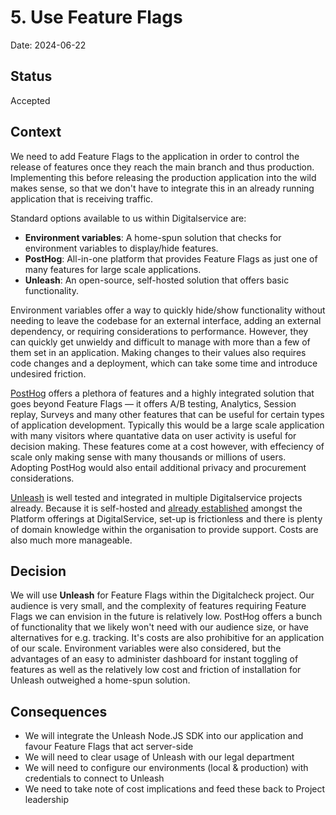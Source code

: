 # 5. Use Feature Flags

Date: 2024-06-22

## Status

Accepted

## Context

We need to add Feature Flags to the application in order to control the release of features once they reach the main branch and thus production. Implementing this before releasing the production application into the wild makes sense, so that we don't have to integrate this in an already running application that is receiving traffic.

Standard options available to us within Digitalservice are:

- **Environment variables**: A home-spun solution that checks for environment variables to display/hide features.
- **PostHog**: All-in-one platform that provides Feature Flags as just one of many features for large scale applications.
- **Unleash**: An open-source, self-hosted solution that offers basic functionality.

Environment variables offer a way to quickly hide/show functionality without needing to leave the codebase for an external interface, adding an external dependency, or requiring considerations to performance. However, they can quickly get unwieldy and difficult to manage with more than a few of them set in an application. Making changes to their values also requires code changes and a deployment, which can take some time and introduce undesired friction.

[PostHog](https://posthog.com/) offers a plethora of features and a highly integrated solution that goes beyond Feature Flags — it offers A/B testing, Analytics, Session replay, Surveys and many other features that can be useful for certain types of application development. Typically this would be a large scale application with many visitors where quantative data on user activity is useful for decision making. These features come at a cost however, with effeciency of scale only making sense with many thousands or millions of users. Adopting PostHog would also entail additional privacy and procurement considerations.

[Unleash](https://www.getunleash.io/) is well tested and integrated in multiple Digitalservice projects already. Because it is self-hosted and [already established](https://features.p.digitalservice.dev/) amongst the Platform offerings at DigitalService, set-up is frictionless and there is plenty of domain knowledge within the organisation to provide support. Costs are also much more manageable.

## Decision

We will use **Unleash** for Feature Flags within the Digitalcheck project. Our audience is very small, and the complexity of features requiring Feature Flags we can envision in the future is relatively low. PostHog offers a bunch of functionality that we likely won't need with our audience size, or have alternatives for e.g. tracking. It's costs are also prohibitive for an application of our scale. Environment variables were also considered, but the advantages of an easy to administer dashboard for instant toggling of features as well as the relatively low cost and friction of installation for Unleash outweighed a home-spun solution.

## Consequences

- We will integrate the Unleash Node.JS SDK into our application and favour Feature Flags that act server-side
- We will need to clear usage of Unleash with our legal department
- We will need to configure our environments (local & production) with credentials to connect to Unleash
- We need to take note of cost implications and feed these back to Project leadership

